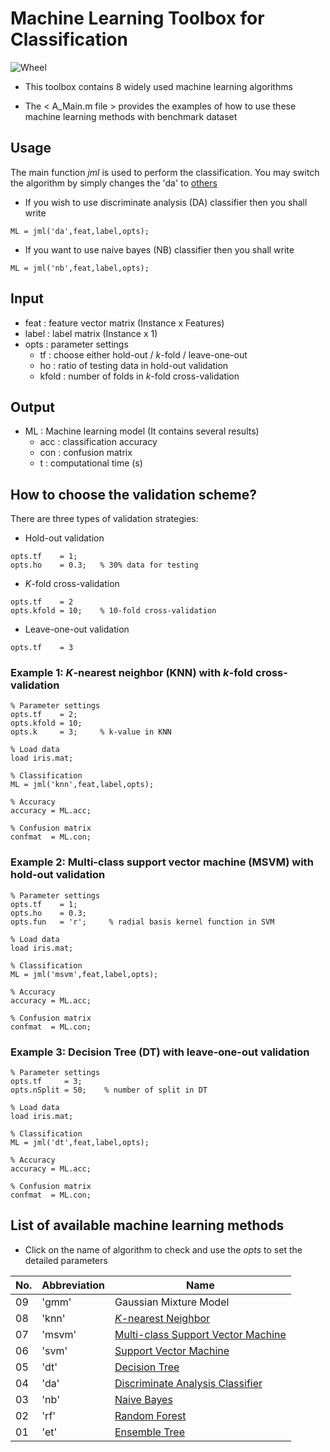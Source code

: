 # Machine Learning Toolbox for Classification

![Wheel](https://www.mathworks.com/matlabcentral/mlc-downloads/downloads/f9d2bb8c-ebfe-4590-b88c-d4ff92fa6f8f/c4229dd2-aaa5-4146-bafa-4fcccb2b1d30/images/screenshot.PNG) 

* This toolbox contains 8 widely used machine learning algorithms   

* The < A_Main.m file > provides the examples of how to use these machine learning methods with benchmark dataset 

## Usage
The main function *jml* is used to perform the classification. You may switch the algorithm by simply changes the 'da' to [others](/README.md##list-of-available-machine-learning-methods)   
* If you wish to use discriminate analysis (DA) classifier then you shall write
```code 
ML = jml('da',feat,label,opts); 
```

* If you want to use naive bayes (NB) classifier then you shall write
```code 
ML = jml('nb',feat,label,opts); 
```

## Input
* feat    : feature vector matrix (Instance x Features)
* label   : label matrix (Instance x 1)
* opts    : parameter settings
  + tf    : choose either hold-out / *k*-fold / leave-one-out
  + ho    : ratio of testing data in hold-out validation
  + kfold : number of folds in *k*-fold cross-validation

## Output
* ML : Machine learning model (It contains several results)  
  + acc : classification accuracy 
  + con : confusion matrix
  + t   : computational time (s)

## How to choose the validation scheme?
There are three types of validation strategies:
  + Hold-out validation
```code 
opts.tf    = 1;
opts.ho    = 0.3;   % 30% data for testing 
```
  + *K*-fold cross-validation
```code 
opts.tf    = 2
opts.kfold = 10;    % 10-fold cross-validation
```
  + Leave-one-out validation
```code 
opts.tf    = 3 
```
  

### Example 1: *K*-nearest neighbor (KNN) with *k*-fold cross-validation
```code 
% Parameter settings
opts.tf    = 2;     
opts.kfold = 10;    
opts.k     = 3;     % k-value in KNN

% Load data
load iris.mat;

% Classification
ML = jml('knn',feat,label,opts);

% Accuracy
accuracy = ML.acc; 

% Confusion matrix
confmat  = ML.con;

```

### Example 2: Multi-class support vector machine  (MSVM) with hold-out validation
```code 
% Parameter settings
opts.tf    = 1;     
opts.ho    = 0.3;       
opts.fun   = 'r';     % radial basis kernel function in SVM

% Load data
load iris.mat;

% Classification
ML = jml('msvm',feat,label,opts);

% Accuracy
accuracy = ML.acc; 

% Confusion matrix
confmat  = ML.con;

```

### Example 3: Decision Tree (DT) with leave-one-out validation
```code 
% Parameter settings
opts.tf     = 3;          
opts.nSplit = 50;    % number of split in DT 

% Load data
load iris.mat;

% Classification
ML = jml('dt',feat,label,opts);

% Accuracy
accuracy = ML.acc; 

% Confusion matrix
confmat  = ML.con;

```


## List of available machine learning methods
* Click on the name of algorithm to check and use the *opts* to set the detailed parameters  

| No. | Abbreviation | Name                                                                              | 
|-----|--------------|-----------------------------------------------------------------------------------|
| 09  | 'gmm'        | Gaussian Mixture Model                                                            | 
| 08  | 'knn'        | [*K*-nearest Neighbor](/Description.md#k-nearest-neighbor-knn)                    |
| 07  | 'msvm'       | [Multi-class Support Vector Machine](/Description.md#support-vector-machine-svm)  |
| 06  | 'svm'        | [Support Vector Machine](/Description.md#support-vector-machine-svm)              |
| 05  | 'dt'         | [Decision Tree](/Description.md#decision-tree-dt)                                 |
| 04  | 'da'         | [Discriminate Analysis Classifier](/Description.md#discriminate-analysis-da)      |
| 03  | 'nb'         | [Naive Bayes](/Description.md#naive-bayes-nb)                                     |
| 02  | 'rf'         | [Random Forest](Description.md#random-forest-rf)                                  |
| 01  | 'et'         | [Ensemble Tree](Description.md#ensemble-tree-et)                                  |                    




